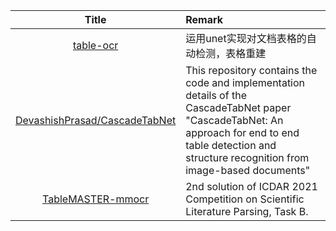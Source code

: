 | Title| Remark |
| :----: | :---- |
|[table-ocr](https://github.com/chineseocr/table-ocr)|运用unet实现对文档表格的自动检测，表格重建|
|[DevashishPrasad/CascadeTabNet](https://github.com/DevashishPrasad/CascadeTabNet)|This repository contains the code and implementation details of the CascadeTabNet paper "CascadeTabNet: An approach for end to end table detection and structure recognition from image-based documents"|
|[TableMASTER-mmocr](https://github.com/JiaquanYe/TableMASTER-mmocr)|2nd solution of ICDAR 2021 Competition on Scientific Literature Parsing, Task B.|
